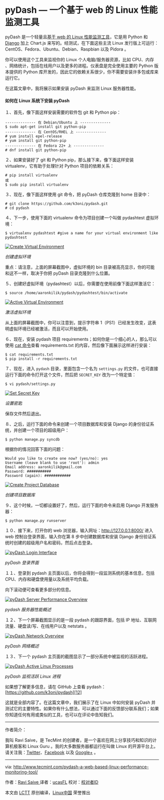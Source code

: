 pyDash — 一个基于 web 的 Linux 性能监测工具
============================================================

pyDash 是一个轻量且[基于 web 的 Linux 性能监测工具][1]，它是用 Python 和 [Django][2] 加上 Chart.js 来写的。经测试，在下面这些主流 Linux 发行版上可运行：CentOS、Fedora、Ubuntu、Debian、Raspbian 以及 Pidora 。

你可以使用这个工具来监视你的 Linux 个人电脑/服务器资源，比如 CPU、内存
、网络统计，包括在线用户以及更多的进程。仪表盘是完全使用主要的 Python 版本提供的 Python 库开发的，因此它的依赖关系很少，你不需要安装许多包或库来运行它。

在这篇文章中，我将展示如果安装 pyDash 来监测 Linux 服务器性能。

#### 如何在 Linux 系统下安装 pyDash

１、首先，像下面这样安装需要的软件包 git 和 Python pip：

```
-------------- 在 Debian/Ubuntu 上 --------------
$ sudo apt-get install git python-pip
-------------- 在 CentOS/RHEL 上 --------------
# yum install epel-release
# yum install git python-pip
-------------- 在 Fedora 22+ 上 --------------
# dnf install git python-pip
```

２、如果安装好了 git 和 Python pip，那么接下来，像下面这样安装 virtualenv，它有助于处理针对 Python 项目的依赖关系：

```
# pip install virtualenv
或
$ sudo pip install virtualenv
```

３、现在，像下面这样使用 git 命令，把 pyDash 仓库克隆到 home 目录中：

```
# git clone https://github.com/k3oni/pydash.git
# cd pydash
```

４、下一步，使用下面的 virtualenv 命令为项目创建一个叫做 pydashtest 虚拟环境：

```
$ virtualenv pydashtest #give a name for your virtual environment like pydashtest
```
[
 ![Create Virtual Environment](http://www.tecmint.com/wp-content/uploads/2017/03/create-virtual-environment.png)
][3]

*创建虚拟环境*

重点：请注意，上面的屏幕截图中，虚拟环境的 bin 目录被高亮显示，你的可能和这不一样，取决于你把 pyDash 目录克隆到什么位置。

５、创建好虚拟环境（pydashtest）以后，你需要在使用前像下面这样激活它：

```
$ source /home/aaronkilik/pydash/pydashtest/bin/activate
```
[
 ![Active Virtual Environment](http://www.tecmint.com/wp-content/uploads/2017/03/after-activating-virtualenv.png)
][4]

*激活虚拟环境*

从上面的屏幕截图中，你可以注意到，提示字符串 1（PS1）已经发生改变，这表明虚拟环境已经被激活，而且可以开始使用。

６、现在，安装 pydash 项目 requirements；如何你是一个细心的人，那么可以使用 [cat 命令][5]查看 requirements.txt 的内容，然后像下面展示这样进行安装：

```
$ cat requirements.txt
$ pip install -r requirements.txt
```

７、现在，进入 `pydash` 目录，里面包含一个名为 `settings.py` 的文件，也可直接运行下面的命令打开这个文件，然后把 `SECRET_KEY` 改为一个特定值：

```
$ vi pydash/settings.py
```
[
 ![Set Secret Key](http://www.tecmint.com/wp-content/uploads/2017/03/change-secret-key.png)
][6]

*设置密匙*

保存文件然后退出。

８、之后，运行下面的命令来创建一个项目数据库和安装 Django 的身份验证系统，并创建一个项目的超级用户：

```
$ python manage.py syncdb
```

根据你的情况回答下面的问题：

```
Would you like to create one now? (yes/no): yes
Username (leave blank to use 'root'): admin
Email address: aaronkilik@gmail.com
Password: ###########
Password (again): ############
```
[
 ![Create Project Database](http://www.tecmint.com/wp-content/uploads/2017/03/python-manage.py-syncdb.png)
][7]

*创建项目数据库*

９、这个时候，一切都设置好了，然后，运行下面的命令来启用 Django 开发服务器：

```
$ python manage.py runserver
```

１０、接下来，打开你的 web 浏览器，输入网址：http://127.0.0.1:8000/ 进入 web 控制台登录界面，输入你在第 8 步中创建数据库和安装 Django 身份验证系统时创建的超级用户名和密码，然后点击登录。

[
 ![pyDash Login Interface](http://www.tecmint.com/wp-content/uploads/2017/03/pyDash-web-login-interface.png)
][8]

*pyDash 登录界面*

１１、登录到 pydash 主页面以后，你将会得到一段监测系统的基本信息，包括 CPU、内存和硬盘使用量以及系统平均负载。

向下滚动便可查看更多部分的信息。

[
 ![pyDash Server Performance Overview](http://www.tecmint.com/wp-content/uploads/2017/03/pyDash-Server-Performance-Overview.png)
][9]

*pydash 服务器性能概述*

１２、下一个屏幕截图显示的是一段 pydash 的跟踪界面，包括 IP 地址、互联网流量、硬盘读/写、在线用户以及 netstats 。

[
 ![pyDash Network Overview](http://www.tecmint.com/wp-content/uploads/2017/03/pyDash-Network-Overview.png)
][10]

*pyDash 网络概述*

１３、下一个 pydash 主页面的截图显示了一部分系统中被监视的活跃进程。


[
 ![pyDash Active Linux Processes](http://www.tecmint.com/wp-content/uploads/2017/03/pyDash-Active-Linux-Processes.png)
][11]

*pyDash 监视活跃 Linux 进程*

如果想了解更多信息，请在 GitHub 上查看 pydash：[https://github.com/k3oni/pydash][12]

这就是全部内容了。在这篇文章中，我们展示了在 Linux 中如何安装 pyDash 并测试它的主要特性。如果你有什么想法，可以通过下面的反馈部分联系我们；如果你知道任何有用或类似的工具，也可以在评论中告知我们。

--------------------------------------------------------------------------------


作者简介：

我叫 Ravi Saive，是 TecMint 的创建者，是一个喜欢在网上分享技巧和知识的计算机极客和 Linux Guru 。我的大多数服务器都运行在叫做 Linux 的开源平台上。请关注我：[Twitter][10]、[Facebook][01] 以及 [Google+][02] 。

--------------------------------------------------------------------------------


via: http://www.tecmint.com/pydash-a-web-based-linux-performance-monitoring-tool/

作者：[Ravi Saive ][a]
译者：[ucasFL](https://github.com/ucasFL)
校对：[校对者ID](https://github.com/校对者ID)

本文由 [LCTT](https://github.com/LCTT/TranslateProject) 原创编译，[Linux中国](https://linux.cn/) 荣誉推出

[a]:http://www.tecmint.com/author/admin/
[00]:https://twitter.com/ravisaive
[01]:https://www.facebook.com/ravi.saive
[02]:https://plus.google.com/u/0/+RaviSaive

[1]:http://www.tecmint.com/command-line-tools-to-monitor-linux-performance/
[2]:http://www.tecmint.com/install-and-configure-django-web-framework-in-centos-debian-ubuntu/
[3]:http://www.tecmint.com/wp-content/uploads/2017/03/create-virtual-environment.png
[4]:http://www.tecmint.com/wp-content/uploads/2017/03/after-activating-virtualenv.png
[5]:http://www.tecmint.com/13-basic-cat-command-examples-in-linux/
[6]:http://www.tecmint.com/wp-content/uploads/2017/03/change-secret-key.png
[7]:http://www.tecmint.com/wp-content/uploads/2017/03/python-manage.py-syncdb.png
[8]:http://www.tecmint.com/wp-content/uploads/2017/03/pyDash-web-login-interface.png
[9]:http://www.tecmint.com/wp-content/uploads/2017/03/pyDash-Server-Performance-Overview.png
[10]:http://www.tecmint.com/wp-content/uploads/2017/03/pyDash-Network-Overview.png
[11]:http://www.tecmint.com/wp-content/uploads/2017/03/pyDash-Active-Linux-Processes.png
[12]:https://github.com/k3oni/pydash
[13]:http://www.tecmint.com/author/admin/
[14]:http://www.tecmint.com/10-useful-free-linux-ebooks-for-newbies-and-administrators/
[15]:http://www.tecmint.com/free-linux-shell-scripting-books/
